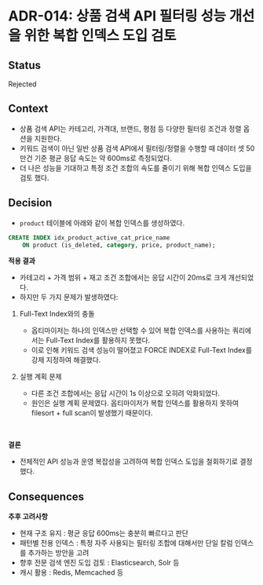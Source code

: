 # ADR-014: 상품 검색 API 필터링 성능 개선을 위한 복합 인덱스 도입 검토

## Status

Rejected

## Context

- 상품 검색 API는 카테고리, 가격대, 브랜드, 평점 등 다양한 필터링 조건과 정렬 옵션을 지원한다.
- 키워드 검색이 아닌 일반 상품 검색 API에서 필터링/정렬을 수행할 때 데이터 셋 50만건 기준 평균 응답 속도는 약 600ms로 측정되었다.
- 더 나은 성능을 기대하고 특정 조건 조합의 속도를 줄이기 위해 복합 인덱스 도입을 검토 했다.

## Decision

- `product` 테이블에 아래와 같이 복합 인덱스를 생성하였다.
```sql
CREATE INDEX idx_product_active_cat_price_name
    ON product (is_deleted, category, price, product_name);
```

**적용 결과**
- 카테고리 + 가격 범위 + 재고 조건 조합에서는 응답 시간이 20ms로 크게 개선되었다.
- 하지만 두 가지 문제가 발생하였다:
1. Full-Text Index와의 충돌
    - 옵티마이저는 하나의 인덱스만 선택할 수 있어 복합 인덱스를 사용하는 쿼리에서는 Full-Text Index를 활용하지 못했다.
    - 이로 인해 키워드 검색 성능이 떨어졌고 FORCE INDEX로 Full-Text Index를 강제 지정하여 해결했다.

2. 실행 계획 문제
    - 다른 조건 조합에서는 응답 시간이 1s 이상으로 오히려 악화되었다.
    - 원인은 실행 계획 문제였다. 옵티마이저가 복합 인덱스를 활용하지 못하여 filesort + full scan이 발생했기 때문이다.

<br/>

**결론**
- 전체적인 API 성능과 운영 복잡성을 고려하여 복합 인덱스 도입을 철회하기로 결정했다.

## Consequences

**추후 고려사항**

- 현재 구조 유지 : 평균 응답 600ms는 충분히 빠르다고 판단
- 패턴별 전용 인덱스 : 특정 자주 사용되는 필터링 조합에 대해서만 단일 칼럼 인덱스를 추가하는 방안을 고려
- 향후 전문 검색 엔진 도입 검토 : Elasticsearch, Solr 등
- 캐시 활용 : Redis, Memcached 등